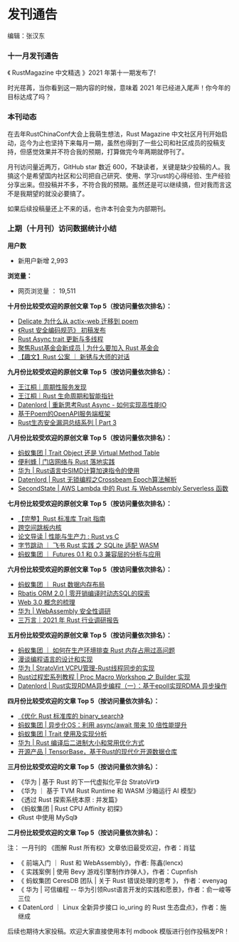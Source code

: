 # 发刊通告

编辑：张汉东

### 十一月发刊通告

《 RustMagazine 中文精选 》2021 年第十一期发布了! 

时光荏苒，当你看到这一期内容的时候，意味着 2021 年已经进入尾声！你今年的目标达成了吗？

### 本刊动态

在去年RustChinaConf大会上我萌生想法，Rust Magazine 中文社区月刊开始启动，迄今为止也坚持下来每月一期，虽然也得到了一些公司和社区成员的投稿支持，但感觉效果并不符合我的预期，打算做完今年两期就停刊了。

月刊访问量近两万，GitHub star 数近 600，不缺读者，关键是缺少投稿的人。我搞这个是希望国内社区和公司把自己研究、使用、学习rust的心得经验、生产经验分享出来。但投稿并不多，不符合我的预期。虽然还是可以继续搞，但对我而言这不是我期望的就没必要搞了。

如果后续投稿量还上不来的话，也许本刊会变为内部期刊。


### 上期（十月刊）访问数据统计小结

**用户数**

- 新用户新增 2,993

**浏览量：**

- 网页浏览量 ： 19,511

**十月份比较受欢迎的原创文章 Top 5（按访问量依次排名）：**

- [Delicate 为什么从 actix-web 迁移到 poem](https://rustmagazine.github.io/rust_magazine_2021/chapter_10/delicate.html)
- [《Rust 安全编码规范》 初稿发布](https://rustmagazine.github.io/rust_magazine_2021/chapter_10/rust-coding-guidelines.html)
- [Rust Async trait 更新与多线程](https://rustmagazine.github.io/rust_magazine_2021/chapter_10/async-trait.html)
- [聚焦Rust基金会新成员 | 为什么要加入 Rust 基金会](https://rustmagazine.github.io/rust_magazine_2021/chapter_10/rust-foundation.html)
- [【趣文】Rust 公案 ｜ 新锈与大师的对话](https://rustmagazine.github.io/rust_magazine_2021/chapter_10/rust-koans.html)

**九月份比较受欢迎的原创文章 Top 5（按访问量依次排名）：**

- [王江桐｜周期性服务发现](https://rustmagazine.github.io/rust_magazine_2021/chapter_9/foreign_journal_review.html#grpc)
- [王江桐｜Rust 生命周期和智能指针](https://rustmagazine.github.io/rust_magazine_2021/chapter_9/lifetime-smart-ptr.html)
- [Datenlord | 重新思考Rust Async - 如何实现高性能IO](https://rustmagazine.github.io/rust_magazine_2021/chapter_9/rethink-async.html)
- [基于Poem的OpenAPI服务端框架](https://rustmagazine.github.io/rust_magazine_2021/chapter_9/poem-openapi.html)
- [Rust生态安全漏洞总结系列 | Part 3](https://rustmagazine.github.io/rust_magazine_2021/chapter_9/rust-security-part3.html)

**八月份比较受欢迎的原创文章 Top 5（按访问量依次排名）：**

- [蚂蚁集团 | Trait Object 还是 Virtual Method Table](https://rustmagazine.github.io/rust_magazine_2021/chapter_8/ant-futures-compat.html)
- [便利蜂 | 门店网络与 Rust 落地实践](https://rustmagazine.github.io/rust_magazine_2021/chapter_8/bianlifeng_embedded_rust.html)
- [华为 | Rust语言中SIMD计算加速指令的使用](https://rustmagazine.github.io/rust_magazine_2021/chapter_8/hw-rust-simd.html)
- [Datenlord | Rust 无锁编程之Crossbeam Epoch算法解析](https://rustmagazine.github.io/rust_magazine_2021/chapter_8/rust-lockfree-part2.html)
- [SecondState | AWS Lambda 中的 Rust 与 WebAssembly Serverless 函数](https://rustmagazine.github.io/rust_magazine_2021/chapter_8/aws-lambda-rust-wasm-serverless.html)


**七月份比较受欢迎的原创文章 Top 5（按访问量依次排名）：**

- [【完整】Rust 标准库 Trait 指南](https://rustmagazine.github.io/rust_magazine_2021/chapter_7/rusts-standard-library-traits.html)
- [跨空间跳板内核](https://rustmagazine.github.io/rust_magazine_2021/chapter_7/trampoline-kernel.html)
- [论文导读 | 性能与生产力 : Rust vs C](https://rustmagazine.github.io/rust_magazine_2021/chapter_7/paper-rust-vs-c.html)
- [字节跳动 ｜ 飞书 Rust 实践 之 SQLite 适配 WASM](https://rustmagazine.github.io/rust_magazine_2021/chapter_7/lark-rust-wasm-sqlite.html)
- [蚂蚁集团 ｜ Futures 0.1 和 0.3 兼容层的分析与应用](https://rustmagazine.github.io/rust_magazine_2021/chapter_7/ant-futures-compat.html)


**六月份比较受欢迎的原创文章 Top 5（按访问量依次排名）：**

- [蚂蚁集团 ｜ Rust 数据内存布局](https://rustmagazine.github.io/rust_magazine_2021/chapter_6/ant-rust-data-layout.html)
- [Rbatis ORM 2.0 | 零开销编译时动态SQL的探索](https://rustmagazine.github.io/rust_magazine_2021/chapter_6/rabits.html)
- [Web 3.0 概念的梳理](https://rustmagazine.github.io/rust_magazine_2021/chapter_6/web3-part1.html)
- [华为 | WebAssembly 安全性调研](https://rustmagazine.github.io/rust_magazine_2021/chapter_6/webassmebly-security.html)
- [三万言｜2021 年 Rust 行业调研报告](https://rustmagazine.github.io/rust_magazine_2021/chapter_6/rust-report.html)

**五月份比较受欢迎的原创文章 Top 5（按访问量依次排名）：**

- [蚂蚁集团 ｜ 如何在生产环境排查 Rust 内存占用过高问题](https://rustmagazine.github.io/rust_magazine_2021/chapter_5/rust-memory-troubleshootting.html)
- [漫谈编程语言的设计和实现](https://rustmagazine.github.io/rust_magazine_2021/chapter_5/pl.html)
- [华为 | StratoVirt VCPU管理-Rust线程同步的实现](https://rustmagazine.github.io/rust_magazine_2021/chapter_5/hw_StratoVirt_vcpu.html)
- [Rust过程宏系列教程 | Proc Macro Workshop 之 Builder 实现](https://rustmagazine.github.io/rust_magazine_2021/chapter_5/proc_macro_workshop_guide_for_builder_project.html)
- [Datenlord | Rust实现RDMA异步编程（一）：基于epoll实现RDMA 异步操作](https://rustmagazine.github.io/rust_magazine_2021/chapter_5/rust-epoll-rdma.html)


**四月份比较受欢迎的文章 Top 5（按访问量依次排名）：**

- [《优化 Rust 标准库的 binary_search》](https://rustmagazine.github.io/rust_magazine_2021/chapter_4/improve-std-slice-binary-search.html)
- [蚂蚁集团 | 异步化OS：利用 async/await 带来 10 倍性能提升](https://rustmagazine.github.io/rust_magazine_2021/chapter_4/ant_async_os_opt.html)
- [蚂蚁集团 | Trait 使用及实现分析](https://rustmagazine.github.io/rust_magazine_2021/chapter_4/ant_trait.html)
- [华为 | Rust 编译后二进制大小和常用优化方式](https://rustmagazine.github.io/rust_magazine_2021/chapter_4/hw_bin_opt.html)
- [开源产品 | TensorBase，基于Rust的现代化开源数据仓库](https://rustmagazine.github.io/rust_magazine_2021/chapter_4/tensorbase.html)

**三月份比较受欢迎的文章 Top 5（按访问量依次排名）：**

- 《华为 | 基于 Rust 的下一代虚拟化平台 StratoVirt》
- 《华为 ｜ 基于 TVM Rust Runtime 和 WASM 沙箱运行 AI 模型》
- 《透过 Rust 探索系统本原 : 并发篇》
- 《蚂蚁集团 | Rust CPU Affinity 初探》
- 《Rust 中使用 MySql》


**二月份比较受欢迎的文章 Top 5（按访问量依次排名）：**

注： 一月刊的 《图解 Rust 所有权》文章依旧最受欢迎，作者：肖猛 

- 《 前端入门 ｜ Rust 和 WebAssembly》，作者: 陈鑫(lencx)
- 《 实践案例 | 使用 Bevy 游戏引擎制作炸弹人》，作者：Cupnfish
- 《 蚂蚁集团 CeresDB 团队 | 关于 Rust 错误处理的思考 》， 作者：evenyag
- 《 华为 | 可信编程 -- 华为引领Rust语言开发的实践和愿景》，作者：俞一峻等三位
- 《 DatenLord ｜ Linux 全新异步接口 io_uring 的 Rust 生态盘点》，作者：施继成

后续也期待大家投稿。欢迎大家直接使用本刊 mdbook 模版进行创作投稿发PR！